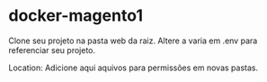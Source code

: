 # docker-magento1

Clone seu projeto na pasta web da raiz.
Altere a varia em .env para referenciar seu projeto.

Location:
Adicione aqui aquivos para permissões em novas pastas.
